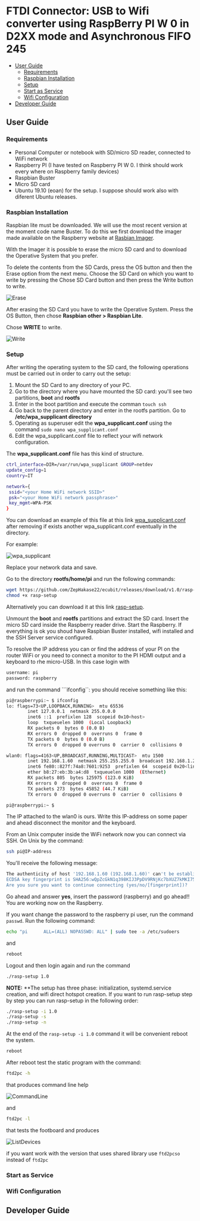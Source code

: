 <!-- omit in toc -->
# FTDI Connector: USB to Wifi converter using RaspBerry PI W 0 in D2XX mode and Asynchronous FIFO 245
<!-- markdownlint-configure-file { "MD013": { "line_length": 100 } } -->
- [User Guide](#user-guide)
  - [Requirements](#requirements)
  - [Raspbian Installation](#raspbian-installation)
  - [Setup](#setup)
  - [Start as Service](#start-as-service)
  - [Wifi Configuration](#wifi-configuration)
- [Developer Guide](#developer-guide)

## User Guide

### Requirements

- Personal Computer or notebook with SD/micro SD reader, connected to WiFi network
- Raspberry PI (I have tested on Raspberry PI W 0. I think should work every where on Raspberry
  family devices)
- Raspbian Buster
- Micro SD card
- Ubuntu 19.10 (eoan) for the setup. I suppose should work also with diferent Ubuntu releases.

### Raspbian Installation

Raspbian lite must be downloaded. We will use the most recent version at the moment code name Buster.
To do this we first download the imager made available on the Raspberry website at
[Rasbian Imager](https://www.raspberrypi.org/downloads/).

With the Imager it is possible to erase the micro SD card and to download the Operative System that
you prefer.

To delete the contents from the SD Cards, press the OS button and then the Erase option from the next
menu.
Choose the SD Card on which you want to write by pressing the Chose SD Card button and then press
the Write button to write.

![Erase](./Images/Erase.png)

After erasing the SD Card you have to write the Operative System. Press the OS Button, then chose
**Raspbian other >  Raspbian Lite**.

Chose **WRITE** to write.

![Write](./Images/Write.png)

### Setup

After writing the operating system to the SD card, the following operations must be carried out in
order to carry out the setup:

1. Mount the SD Card to any directory of your PC.
2. Go to the directory where you have mounted the SD card: you'll see two partitions,
   **boot** and **rootfs**
3. Enter in the boot partition and execute the comman
```touch ssh```
4. Go back to the parent directory and enter in the rootfs partition. Go to **/etc/wpa_supplicant directory**
5. Operating as superuser edit the **wpa_supplicant.conf** using the command ```sudo nano wpa_supplicant.conf```
6. Edit the wpa_supplicant.conf file to reflect your wifi network configuration.

The **wpa_supplicant.conf** file has this kind of structure.

```bash
ctrl_interface=DIR=/var/run/wpa_supplicant GROUP=netdev
update_config=1
country=IT

network={
 ssid="<your Home WiFi network SSID>"
 psk="<your Home WiFi network passphrase>"
 key_mgmt=WPA-PSK
}
```

You can download an example of this file at this link [wpa_supplicant.conf](https://github.com/ZepHakase22/ecubit/releases/download/v1.0/wpa_supplicant.conf)
after removing if exists another wpa_supplicant.conf eventually in the directory.

For example:

![wpa_supplicant](./Images/wpa_supplicant.png)

Replace your network data and save.

Go to the directory **rootfs/home/pi** and run the following commands:

```bash
wget https://github.com/ZepHakase22/ecubit/releases/download/v1.0/rasp-setup
chmod +x rasp-setup
```

Alternatively you can download it at this link [rasp-setup](https://github.com/ZepHakase22/ecubit/releases/download/v1.0/rasp-setup).

Unmount the **boot** and **rootfs** partitions and extract the SD card. Insert the micro SD card
inside the Raspberry reader drive.
Start the Raspberry. If everything is ok you shoud have Raspbian Buster installed, wifi installed
and the SSH Server service configured.

To resolve the IP address you can or find the address of your PI on the router WiFi or you need to
connect a monitor to the PI HDMI output and a keyboard to rhe micro-USB. In this case login with

```bash
username: pi
password: raspberry
```

and run the command ```ifconfig``: you should receive something like this:

```bash
pi@raspberrypi:~ $ ifconfig
lo: flags=73<UP,LOOPBACK,RUNNING>  mtu 65536
        inet 127.0.0.1  netmask 255.0.0.0
        inet6 ::1  prefixlen 128  scopeid 0x10<host>
        loop  txqueuelen 1000  (Local Loopback)
        RX packets 0  bytes 0 (0.0 B)
        RX errors 0  dropped 0  overruns 0  frame 0
        TX packets 0  bytes 0 (0.0 B)
        TX errors 0  dropped 0 overruns 0  carrier 0  collisions 0

wlan0: flags=4163<UP,BROADCAST,RUNNING,MULTICAST>  mtu 1500
        inet 192.168.1.60  netmask 255.255.255.0  broadcast 192.168.1.255
        inet6 fe80::827f:74a8:7601:9253  prefixlen 64  scopeid 0x20<link>
        ether b8:27:eb:3b:a4:d8  txqueuelen 1000  (Ethernet)
        RX packets 805  bytes 125975 (123.0 KiB)
        RX errors 0  dropped 0  overruns 0  frame 0
        TX packets 273  bytes 45852 (44.7 KiB)
        TX errors 0  dropped 0 overruns 0  carrier 0  collisions 0

pi@raspberrypi:~ $
```

The IP attached to the wlan0 is ours. Write this IP-address on some paper and ahead disconnect the
monitor and the keyboard.

From an Unix computer inside the WiFi network now you can connect via SSH. On Unix by the command:

```bash
ssh pi@IP-address
```

You'll receive the following message:

```bash
The authenticity of host '192.168.1.60 (192.168.1.60)' can't be established.
ECDSA key fingerprint is SHA256:wQpZcGkN1q398KIJ3PpDV9RNjKc7bXUZ7kMKI75b+yg.
Are you sure you want to continue connecting (yes/no/[fingerprint])?
```

Go ahead and answer **yes**, insert the password (raspberry) and go ahead!!</br>
You are working now on the Raspberry.

If you want change the password to the raspberry pi user, run the command ```passwd```.
Run the following command:

```bash
echo "pi      ALL=(ALL) NOPASSWD: ALL" | sudo tee -a /etc/sudoers
```

and

```bash
reboot
```

Logout and then login again and run the command

```bash
./rasp-setup 1.0
```

****NOTE:**** **The setup has three phase: initialization, systemd.service creation, and wifi direct 
hotspot creation. If you want to run rasp-setup step by step you can run rasp-setup in the following 
order:

```bash
./rasp-setup -i 1.0
./rasp-setup -s
./rasp-setup -n
```

At the end of the ```rasp-setup -i 1.0``` command it will be convenient reboot the system.

```bash
reboot
```

After reboot test the static program with the command:

```bash
ftd2pc -h
```

that produces command line help

![CommandLine](./Images/CommandLine.png)

and

```bash
ftd2pc -l

```

that tests the footboard and produces

![ListDevices](./Images/ListDevices.png)

if you want work with the version that uses shared library use ```ftd2pcso``` instead of ```ftd2pc```

### Start as Service

### Wifi Configuration

## Developer Guide
